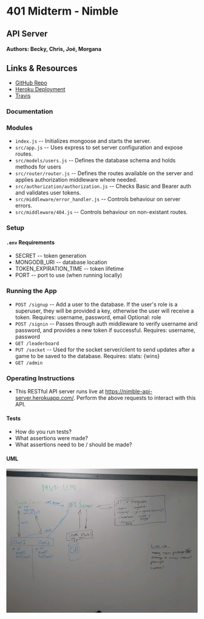 # 401 Midterm - Nimble

## API Server

#### Authors: Becky, Chris, Joé, Morgana

## Links & Resources
* [GitHub Repo](https://github.com/401-advanced-javascript-nimble/API_server)
* [Heroku Deployment](https://nimble-api-server.herokuapp.com/)
* [Travis]( --- )

### Documentation

### Modules
* `index.js` -- Initializes mongoose and starts the server.
* `src/app.js` -- Uses express to set server configuration and expose routes.
* `src/models/users.js` -- Defines the database schema and holds methods for users
* `src/router/router.js` -- Defines the routes available on the server and applies authorization middleware where needed.
* `src/authorization/authorization.js` -- Checks Basic and Bearer auth and validates user tokens.
* `src/middleware/error_handler.js` -- Controls behaviour on server errors.
* `src/middleware/404.js` -- Controls behaviour on non-existant routes.

### Setup
#### `.env` Requirements
* SECRET -- token generation
* MONGODB_URI -- database location
* TOKEN_EXPIRATION_TIME -- token lifetime
* PORT -- port to use (when running locally)

### Running the App
* `POST /signup` -- Add a user to the database.  If the user's role is a superuser, they will be provided a key, otherwise the user will receive a token.  Requires: username, password, email
Optional: role
* `POST /signin` -- Passes through auth middleware to verify username and password, and provides a new token if successful.
Requires: username, password
* `GET /leaderboard`
* `PUT /socket` -- Used for the socket server/client to send updates after a game to be saved to the database.
Requires: stats: {wins}
* `GET /admin`

### Operating Instructions
* This RESTful API server runs live at https://nimble-api-server.herokuapp.com/. Perform the above requests to interact with this API. 

#### Tests
* How do you run tests?
* What assertions were made?
* What assertions need to be / should be made?

#### UML
![UML](./assets/Nimble_UML.jpg)